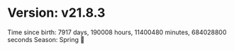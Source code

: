 # Version: v21.8.3
Time since birth: 7917 days, 190008 hours, 11400480 minutes, 684028800 seconds
Season: Spring 🌸
